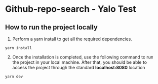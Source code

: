 # Github-repo-search - Yalo Test
## How to run the project locally

1) Perform a yarn install to get all the required dependencies.
<pre><code>yarn install</code></pre>

2) Once the installation is completed, use the following command to run the project in your local machine. After that, you should be able to access the project through the standard **localhost:8080** location
<pre><code>yarn dev</code></pre>
